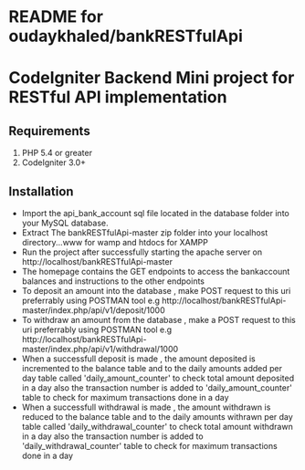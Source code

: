 # README for oudaykhaled/bankRESTfulApi

# CodeIgniter Backend Mini project for RESTful API implementation


## Requirements

1. PHP 5.4 or greater
2. CodeIgniter 3.0+


## Installation

* Import the api_bank_account sql file located in the database folder into your MySQL database.
* Extract The bankRESTfulApi-master zip folder into your localhost directory...www for wamp and htdocs for XAMPP
* Run the project after successfully starting the apache server on http://localhost/bankRESTfulApi-master
* The homepage contains the GET endpoints to access the bankaccount balances and instructions to the other endpoints
* To deposit an amount into the database , make POST request to this uri preferrably using POSTMAN tool
    e.g http://localhost/bankRESTfulApi-master/index.php/api/v1/deposit/1000
* To withdraw an amount from the database , make a POST request to this uri preferrably using POSTMAN tool
    e.g http://localhost/bankRESTfulApi-master/index.php/api/v1/withdrawal/1000
* When a successfull deposit is made , the amount deposited is incremented to the balance table and to the daily amounts added per day  table called 'daily_amount_counter' to check total amount deposited in a day also the transaction number is added to 'daily_amount_counter' table to check for maximum transactions done in a day
* When a successfull withdrawal is made , the amount withdrawn is reduced to the balance table and to the daily amounts withrawn per day  table called 'daily_withdrawal_counter' to check total amount withdrawn in a day also the transaction number is added to 'daily_withdrawal_counter' table to check for maximum transactions done in a day


